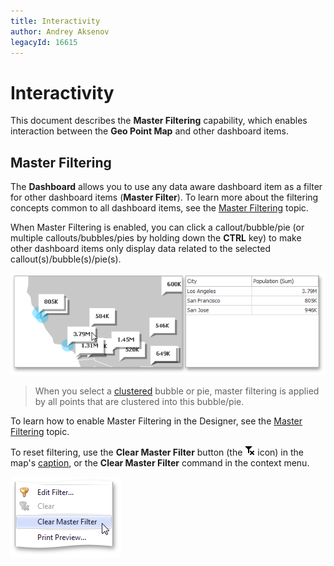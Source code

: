 ```yaml
---
title: Interactivity
author: Andrey Aksenov
legacyId: 16615
---
```

# Interactivity
This document describes the **Master Filtering** capability, which enables interaction between the **Geo Point Map** and other dashboard items.

## Master Filtering
The **Dashboard** allows you to use any data aware dashboard item as a filter for other dashboard items (**Master Filter**). To learn more about the filtering concepts common to all dashboard items, see the [Master Filtering](../../interactivity/master-filtering.md) topic.

When Master Filtering is enabled, you can click a callout/bubble/pie (or multiple callouts/bubbles/pies by holding down the **CTRL** key) to make other dashboard items only display data related to the selected callout(s)/bubble(s)/pie(s).

![GeoPointMap_MasterFilter](../../../../images/img22296.png)

> When you select a [clustered](clustering.md) bubble or pie, master filtering is applied by all points that are clustered into this bubble/pie.

To learn how to enable Master Filtering in the Designer, see the [Master Filtering](../../interactivity/master-filtering.md) topic.

To reset filtering, use the **Clear Master Filter** button (the ![DataShaping_Interactivity_ClearSelection](../../../../images/img19686.png) icon) in the map's [caption](../../dashboard-layout/dashboard-item-caption.md), or the **Clear Master Filter** command in the context menu.

![ContextMenu_ClearMasterFilter](../../../../images/img22716.png)